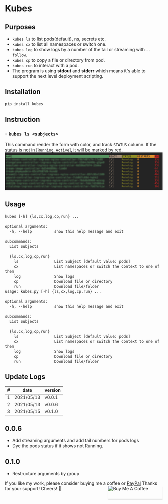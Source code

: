# Kubes

## Purposes
- `kubes ls` to list pods(default), ns, secrets etc.
- `kubes cx` to list all namespaces or switch one.
- `kubes log` to show logs by a number of the tail or streaming with `--follow`.
- `kubes cp` to copy a file or directory from pod.
- `kubes run` to interact with a pod.
- The program is using __stdout__ and __stderr__ which means it's able to support the next level deployment scripting.

## Installation
```bash
pip install kubes
```

## Instruction
### - `kubes ls <subjects>`
This command render the form with color, and track `STATUS` column. If the status is not in [`Running`, `Active`], it will be marked by red.
![kube_ls_demo_img](https://github.com/Ron-Chang/kubes/blob/develop/img/demo.png)



## Usage
```
kubes [-h] {ls,cx,log,cp,run} ...

optional arguments:
  -h, --help          show this help message and exit

subcommands:
  List Subjects

  {ls,cx,log,cp,run}
    ls                List Subject [default value: pods]
    cx                List namespaces or switch the context to one of them
    log               Show logs
    cp                Download file or directory
    run               Download file/folder
usage: kubes.py [-h] {ls,cx,log,cp,run} ...

optional arguments:
  -h, --help          show this help message and exit

subcommands:
  List Subjects

  {ls,cx,log,cp,run}
    ls                List Subject [default value: pods]
    cx                List namespaces or switch the context to one of them
    log               Show logs
    cp                Download file or directory
    run               Download file/folder
```

## Update Logs
|#|      date|version|
|-|----------|-------|
|1|2021/05/13| v0.0.1|
|2|2021/05/13| v0.0.6|
|3|2021/05/15| v0.1.0|

## 0.0.6
- Add streaming arguments and add tail numbers for pods logs
- Dye the pods status if it shows not Running.

## 0.1.0
- Restructure arguments by group


If you like my work, please consider buying me a coffee or [PayPal](https://paypal.me/RonDevStudio?locale.x=zh_TW)
Thanks for your support! Cheers! 🎉
<a href="https://www.buymeacoffee.com/ronchang" target="_blank"><img src="https://www.buymeacoffee.com/assets/img/custom_images/orange_img.png" alt="Buy Me A Coffee" style="height: 41px !important;width: 174px !important;box-shadow: 0px 3px 2px 0px rgba(190, 190, 190, 0.5) !important;-webkit-box-shadow: 0px 3px 2px 0px rgba(190, 190, 190, 0.5) !important;" align="right"></a>
